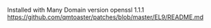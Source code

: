 Installed with Many Domain version openssl 1.1.1<br>
https://github.com/qmtoaster/patches/blob/master/EL9/README.md
